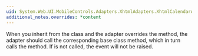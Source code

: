 ```yaml
---
uid: System.Web.UI.MobileControls.Adapters.XhtmlAdapters.XhtmlCalendarAdapter.OnLoad(System.EventArgs)
additional_notes.overrides: *content
---
```


<p>When you inherit from the <xref href="System.Web.UI.MobileControls.Adapters.XhtmlAdapters.XhtmlCalendarAdapter"></xref> class and the adapter overrides the <xref href="System.Web.UI.MobileControls.Adapters.XhtmlAdapters.XhtmlCalendarAdapter.OnLoad(System.EventArgs)"></xref> method, the adapter should call the corresponding base class method, which in turn calls the <xref href="System.Web.UI.MobileControls.MobileControl.OnLoad(System.EventArgs)"></xref> method. If <xref href="System.Web.UI.MobileControls.MobileControl.OnLoad(System.EventArgs)"></xref> is not called, the <xref href="System.Web.UI.Control.Load"></xref> event will not be raised.</p>


